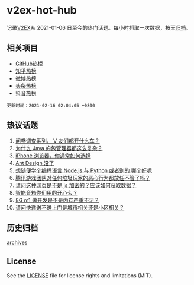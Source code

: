 # v2ex-hot-hub

 记录[V2EX](https://www.v2ex.com/)从 2021-01-06 日至今的热门话题。每小时抓取一次数据，按天[归档](archives)。
 
 ## 相关项目

- [GitHub热榜](https://github.com/lonnyzhang423/github-hot-hub)
- [知乎热榜](https://github.com/lonnyzhang423/zhihu-hot-hub)
- [微博热榜](https://github.com/lonnyzhang423/weibo-hot-hub)
- [头条热榜](https://github.com/lonnyzhang423/toutiao-hot-hub)
- [抖音热榜](https://github.com/lonnyzhang423/douyin-hot-hub)


 `更新时间：2021-02-16 02:04:05 +0800`

## 热议话题

1. [问卷调查系列， V 友们都开什么车？](https://www.v2ex.com/t/753385)
1. [为什么 Java 的包管理器都这么复杂？](https://www.v2ex.com/t/753415)
1. [iPhone 浏览器，你通常如何选择](https://www.v2ex.com/t/753361)
1. [Ant Design 没了](https://www.v2ex.com/t/753353)
1. [想随便学个编程语言 Node.js 与 Python 或者别的 哪个好呢](https://www.v2ex.com/t/753365)
1. [腾讯游戏团队对任何垃圾玩家的恶心行为都放任不管了吗？](https://www.v2ex.com/t/753369)
1. [请问这种网页是不是 js 加密的？应该如何获取数据？](https://www.v2ex.com/t/753378)
1. [智能音箱你们用的开心么？](https://www.v2ex.com/t/753414)
1. [8G m1 做开发是不是内存严重不足？](https://www.v2ex.com/t/753454)
1. [请问快递送不送上门是城市相关还是小区相关？](https://www.v2ex.com/t/753368)

## 历史归档

[archives](archives)

## License

See the [LICENSE](LICENSE) file for license rights and limitations (MIT).
